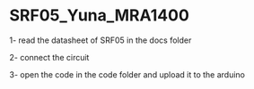 # SRF05_Yuna_MRA1400
1- read the datasheet of SRF05 in the docs folder

2- connect the circuit

3- open the code in the code folder and upload it to the arduino
